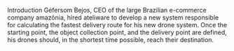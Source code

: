 Introduction
Géfersom Bejos, CEO of the large Brazilian e-commerce company amazônia, hired ateliware to develop a new system responsible for calculating the fastest delivery route for his new drone system.
Once the starting point, the object collection point, and the delivery point are defined, his drones should, in the shortest time possible, reach their destination.
